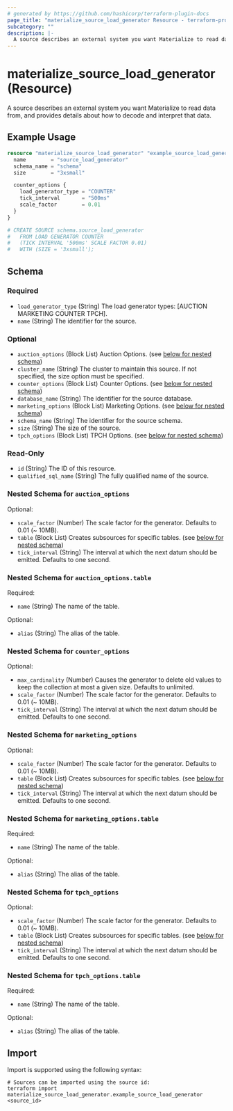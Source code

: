 ```yaml
---
# generated by https://github.com/hashicorp/terraform-plugin-docs
page_title: "materialize_source_load_generator Resource - terraform-provider-materialize"
subcategory: ""
description: |-
  A source describes an external system you want Materialize to read data from, and provides details about how to decode and interpret that data.
---
```


# materialize_source_load_generator (Resource)

A source describes an external system you want Materialize to read data from, and provides details about how to decode and interpret that data.

## Example Usage

```terraform
resource "materialize_source_load_generator" "example_source_load_generator" {
  name        = "source_load_generator"
  schema_name = "schema"
  size        = "3xsmall"

  counter_options {
    load_generator_type = "COUNTER"
    tick_interval       = "500ms"
    scale_factor        = 0.01
  }
}

# CREATE SOURCE schema.source_load_generator
#   FROM LOAD GENERATOR COUNTER
#   (TICK INTERVAL '500ms' SCALE FACTOR 0.01)
#   WITH (SIZE = '3xsmall');
```

<!-- schema generated by tfplugindocs -->
## Schema

### Required

- `load_generator_type` (String) The load generator types: [AUCTION MARKETING COUNTER TPCH].
- `name` (String) The identifier for the source.

### Optional

- `auction_options` (Block List) Auction Options. (see [below for nested schema](#nestedblock--auction_options))
- `cluster_name` (String) The cluster to maintain this source. If not specified, the size option must be specified.
- `counter_options` (Block List) Counter Options. (see [below for nested schema](#nestedblock--counter_options))
- `database_name` (String) The identifier for the source database.
- `marketing_options` (Block List) Marketing Options. (see [below for nested schema](#nestedblock--marketing_options))
- `schema_name` (String) The identifier for the source schema.
- `size` (String) The size of the source.
- `tpch_options` (Block List) TPCH Options. (see [below for nested schema](#nestedblock--tpch_options))

### Read-Only

- `id` (String) The ID of this resource.
- `qualified_sql_name` (String) The fully qualified name of the source.

<a id="nestedblock--auction_options"></a>
### Nested Schema for `auction_options`

Optional:

- `scale_factor` (Number) The scale factor for the generator. Defaults to 0.01 (~ 10MB).
- `table` (Block List) Creates subsources for specific tables. (see [below for nested schema](#nestedblock--auction_options--table))
- `tick_interval` (String) The interval at which the next datum should be emitted. Defaults to one second.

<a id="nestedblock--auction_options--table"></a>
### Nested Schema for `auction_options.table`

Required:

- `name` (String) The name of the table.

Optional:

- `alias` (String) The alias of the table.



<a id="nestedblock--counter_options"></a>
### Nested Schema for `counter_options`

Optional:

- `max_cardinality` (Number) Causes the generator to delete old values to keep the collection at most a given size. Defaults to unlimited.
- `scale_factor` (Number) The scale factor for the generator. Defaults to 0.01 (~ 10MB).
- `tick_interval` (String) The interval at which the next datum should be emitted. Defaults to one second.


<a id="nestedblock--marketing_options"></a>
### Nested Schema for `marketing_options`

Optional:

- `scale_factor` (Number) The scale factor for the generator. Defaults to 0.01 (~ 10MB).
- `table` (Block List) Creates subsources for specific tables. (see [below for nested schema](#nestedblock--marketing_options--table))
- `tick_interval` (String) The interval at which the next datum should be emitted. Defaults to one second.

<a id="nestedblock--marketing_options--table"></a>
### Nested Schema for `marketing_options.table`

Required:

- `name` (String) The name of the table.

Optional:

- `alias` (String) The alias of the table.



<a id="nestedblock--tpch_options"></a>
### Nested Schema for `tpch_options`

Optional:

- `scale_factor` (Number) The scale factor for the generator. Defaults to 0.01 (~ 10MB).
- `table` (Block List) Creates subsources for specific tables. (see [below for nested schema](#nestedblock--tpch_options--table))
- `tick_interval` (String) The interval at which the next datum should be emitted. Defaults to one second.

<a id="nestedblock--tpch_options--table"></a>
### Nested Schema for `tpch_options.table`

Required:

- `name` (String) The name of the table.

Optional:

- `alias` (String) The alias of the table.

## Import

Import is supported using the following syntax:

```shell
# Sources can be imported using the source id:
terraform import materialize_source_load_generator.example_source_load_generator <source_id>
```
